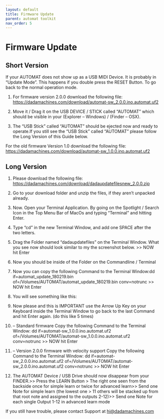 ```yaml
---
layout: default
title: Firmware Update
parent: automat toolkit
nav_order: 5
---
```


# Firmware Update


## Short Version
If your AUTOMAT does not show up as a USB MIDI Device. It is probably in “Update Mode”. This happens if you double press the RESET Button. To go back to the normal operation mode.

1. For firmware version 2.0.0 download the following file: https://dadamachines.com/download/automat-sw_2.0.0.ino.automat.uf2

2. Move it / Drag it on the USB DEVICE / STICK called “AUTOMAT” which should be visible in your (Explorer – Windows) / (Finder – OSX).

3. The “USB Stick” called “AUTOMAT” should be ejected now and ready to operate.If you still see the “USB Stick” called “AUTOMAT” please follow the Long Version of this Guide below.

For the old firmware Version 1.0 download the following file: https://dadamachines.com/download/automat-sw_1.0.0.ino.automat.uf2



## Long Version
1. Please download the following file: https://dadamachines.com/download/dadaupdatefilesnew_2.0.0.zip

2. Go to your download folder and unzip the files, if they aren’t unpacked already.

3. Now. Open your Terminal Application. By going on the Spotlight / Search Icon in the Top Menu Bar of MacOs and typing “Terminal” and hitting Enter.

4. Type “cd” in the new Terminal Window, and add one SPACE after the two letters.

5. Drag the Folder named “dadaupdatefiles” on the Terminal Window. What you see now should look similar to my the screenshot below. >> NOW hit Enter

6. Now you should be inside of the Folder on the Commandline / Terminal

7. Now you can copy the following Command to the Terminal Window:dd if=automat_update_180219.bin of=/Volumes/AUTOMAT/automat_update_180219.bin conv=notrunc >> NOW hit Enter

8. You will see something like this:

9. Now please and this is IMPORTANT use the Arrow Up Key on your Keyboard inside the Terminal Window to go back to the last Command and hit Enter again. (do this like 5 times)

10. – Standard firmware Copy the following Command to the Terminal Window: dd if=automat-sw_1.0.0.ino.automat.uf2 of=/Volumes/AUTOMAT/automat-sw_1.0.0.ino.automat.uf2 conv=notrunc >> NOW hit Enter

10. – Version 2.0.0 firmware with velocity support  Copy the following Command to the Terminal Window: dd if=automat-sw_2.0.0.ino.automat.uf2 of=/Volumes/AUTOMAT/automat-sw_2.0.0.ino.automat.uf2 conv=notrunc >> NOW hit Enter

11. The AUTOMAT Device / USB Drive should now disappear from your FINDER.>> Press the LEARN Button > The right one seen from the backside once for simple learn or twice for advanced learn>> Send one Note for simple learn (the lowest one > 11 others will be stacked up from that root note and assigned to the outputs 2-12)>> Send one Note for each single Output 1-12 in advanced learn mode

If you still have trouble, please contact Support at hi@dadamachines.com